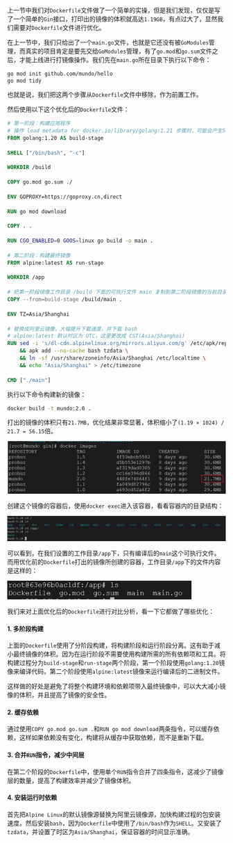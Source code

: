 上一节中我们对`Dockerfile`文件做了一个简单的实操，但是我们发现，仅仅是写了一个简单的`Gin`接口，打印出的镜像的体积就高达`1.19GB`，有点过大了，显然我们需要对`Dockerfile`文件进行优化。

在上一节中，我们只给出了一个`main.go`文件，也就是它还没有被`GoModules`管理，而真实的项目肯定是要先交给`GoModules`管理，有了`go.mod`和`go.sum`文件之后，才能上线进行打镜像操作。我们先在`main.go`所在目录下执行以下命令：

```
go mod init github.com/mundo/hello
go mod tidy
```

也就是说，我们把这两个步骤从`Dockerfile`文件中移除，作为前置工作。

然后使用以下这个优化后的`Dockerfile`文件：

```dockerfile
# 第一阶段：构建应用程序
# 操作 load metadata for docker.io/library/golang:1.21 步骤时，可能会产生500服务器错误，这里给版本改为1.20
FROM golang:1.20 AS build-stage

SHELL ["/bin/bash", "-c"]

WORKDIR /build

COPY go.mod go.sum ./

ENV GOPROXY=https://goproxy.cn,direct

RUN go mod download

COPY . .

RUN CGO_ENABLED=0 GOOS=linux go build -o main .

# 第二阶段：构建最终镜像
FROM alpine:latest AS run-stage

WORKDIR /app

# 把第一阶段镜像工作目录 /build 下面的可执行文件 main 复制到第二阶段镜像的当前目录，也就是工作目录 /app
COPY --from=build-stage /build/main .

ENV TZ=Asia/Shanghai

# 替换成阿里云镜像，大幅提升下载速度，并下载 bash
# alpine:latest 默认时区为 UTC，这里更改成 CST(Asia/Shanghai)
RUN sed -i 's/dl-cdn.alpinelinux.org/mirrors.aliyun.com/g' /etc/apk/repositories \
    && apk add --no-cache bash tzdata \
    && ln -sf /usr/share/zoneinfo/Asia/Shanghai /etc/localtime \
    && echo "Asia/Shanghai" > /etc/timezone

CMD ["./main"]
```

执行以下命令构建新的镜像：

```sh
docker build -t mundo:2.0 .
```

打出的镜像的体积只有`21.7MB`，优化结果非常显著，体积缩小了`(1.19 × 1024) / 21.7 = 56.15`倍。

<img src="image/image-20240507162102005.png" alt="image-20240507162102005" style="zoom:50%;" />

创建这个镜像的容器后，使用`docker exec`进入该容器，看看容器内的目录结构：

<img src="image/image-20240426165534871.png" alt="image-20240426165534871" style="zoom:50%;" />

可以看到，在我们设置的工作目录`/app`下，只有编译后的`main`这个可执行文件。而用优化前的`Dockerfile`打出的镜像所创建的容器，工作目录`/app`下的文件内容是这样的：

<img src="image/image-20240426170326241.png" alt="image-20240426170326241" style="zoom:70%;" />

我们来对上面优化后的`Dockerfile`进行对比分析，看一下它都做了哪些优化：

#### 1. 多阶段构建

上面的`Dockerfile`使用了分阶段构建，将构建阶段和运行阶段分离。这有助于减小最终镜像的体积。因为在运行阶段不需要使用构建所需的所有依赖项和工具。将构建过程分为`build-stage`和`run-stage`两个阶段，第一个阶段使用`golang:1.20`镜像来编译代码，第二个阶段使用`alpine:latest`镜像来运行编译后的二进制文件。

这样做的好处是避免了将整个构建环境和依赖项带入最终镜像中，可以大大减小镜像的体积，并且提高了镜像的安全性。

#### 2. 缓存依赖

通过使用`COPY go.mod go.sum .`和`RUN go mod download`两条指令，可以缓存依赖，这样如果依赖没有变化，构建将从缓存中获取依赖，而不是重新下载。

#### 3. 合并`RUN`指令，减少中间层

在第二个阶段的`Dockerfile`中，使用单个`RUN`指令合并了四条指令，这减少了镜像层的数量，提高了构建效率并减少了镜像体积。

#### 4. 安装运行时依赖

首先把`Alpine Linux`的默认镜像源替换为阿里云镜像源，加快构建过程的包安装速度。然后安装`bash`，因为`Dockerfile`中使用了`/bin/bash`作为`SHELL`。又安装了`tzdata`，并设置了时区为`Asia/Shanghai`，保证容器的时间显示准确。